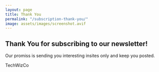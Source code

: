 ```yaml
---
layout: page
title: Thank You
permalink: "/subscription-thank-you/"
image: assets/images/screenshot.avif
---
```


## Thank You for subscribing to our newsletter!

Our promiss is sending you interesting insites only and keep you posted.

TechWizCo
